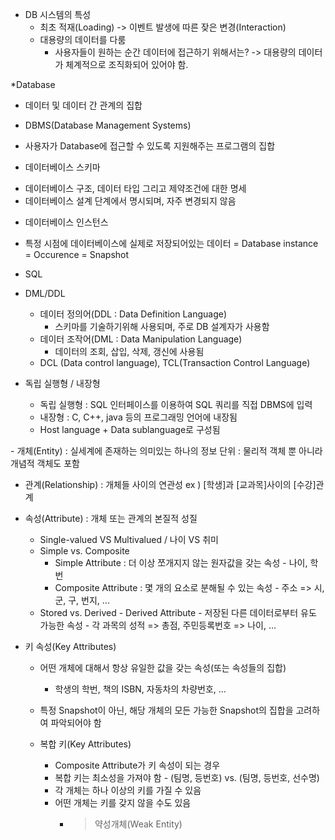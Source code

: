 * DB 시스템의 특성
  - 최초 적재(Loading) -> 이벤트 발생에 따른 잦은 변경(Interaction)
  - 대용량의 데이터를 다룸
       - 사용자들이 원하는 순간 데이터에 접근하기 위해서는?
            -> 대용량의 데이터가 체계적으로 조직화되어 있어야 함.


*Database
- 데이터 및 데이터 간 관계의 집합

* DBMS(Database Management Systems)
- 사용자가 Database에 접근할 수 있도록 지원해주는 프로그램의 집합


* 데이터베이스 스키마
- 데이터베이스 구조, 데이터 타입 그리고 제약조건에 대한 명세
- 데이터베이스 설계 단계에서 명시되며, 자주 변경되지 않음
  
* 데이터베이스 인스턴스
- 특정 시점에 데이터베이스에 실제로 저장되어있는 데이터
   = Database instance = Occurence = Snapshot

* SQL
* DML/DDL
  - 데이터 정의어(DDL : Data Definition Language)
      - 스키마를 기술하기위해 사용되며, 주로 DB 설계자가 사용함
  - 데이터 조작어(DML : Data Manipulation Language)
      -  데이터의 조회, 삽입, 삭제, 갱신에 사용됨
  - DCL (Data control language), TCL(Transaction Control Language)    


* 독립 실행형 / 내장형
  - 독립 실행형 : SQL 인터페이스를 이용하여 SQL 쿼리를 직접 DBMS에 입력
  - 내장형 : C, C++, java 등의 프로그래밍 언어에 내장됨
  - Host language + Data sublanguage로 구성됨
  

 <ER Model Concepts> 
 - 개체(Entity)
   : 실세계에 존재하는 의미있는 하나의 정보 단위
   : 물리적 객체 뿐 아니라 개념적 객체도 포함

 -  관계(Relationship)
   : 개체들 사이의 연관성
       ex ) [학생]과 [교과목]사이의 [수강]관계

 - 속성(Attribute)
   : 개체 또는 관계의 본질적 성질
      - Single-valued VS Multivalued / 나이 VS 취미
      - Simple vs. Composite
           - Simple Attribute : 더 이상 쪼개지지 않는 원자값을 갖는 속성
                 - 나이, 학번
           - Composite Attribute : 몇 개의 요소로 분해될 수 있는 속성
                 - 주소 => 시, 군, 구, 번지, ...
      - Stored vs. Derived
            - Derived Attribute - 저장된 다른 데이터로부터 유도 가능한 속성
                 - 각 과목의 성적 => 총점, 주민등록번호 => 나이, ...


<Entity Types and Key Attributes>

* 키 속성(Key Attributes)
  - 어떤 개체에 대해서 항상 유일한 값을 갖는 속성(또는 속성들의 집합)
     - 학생의 학번, 책의 ISBN, 자동차의 차량번호, ...
  - 특정 Snapshot이 아닌, 해당 개체의 모든 가능한 Snapshot의 집합을 고려하여 파악되어야 함 

  - 복합 키(Key Attributes)
     - Composite Attribute가 키 속성이 되는 경우
     - 복합 키는 최소성을 가져야 함
           - (팀명, 등번호) vs. (팀명, 등번호, 선수명)
     -  각 개체는 하나 이상의 키를 가질 수 있음
     -  어떤 개체는 키를 갖지 않을 수도 있음
        - > 약성개체(Weak Entity)

 



